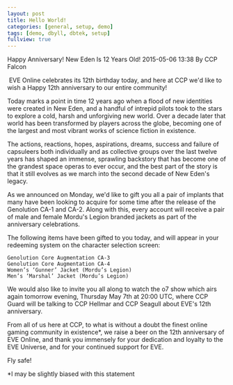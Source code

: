 ```yaml
---
layout: post
title: Hello World!
categories: [general, setup, demo]
tags: [demo, dbyll, dbtek, setup]
fullview: true
---
```



Happy Anniversary! New Eden Is 12 Years Old!
2015-05-06 13:38 By CCP Falcon

<img src="http://web.ccpgamescdn.com/newssystem/media/67190/1/Fireworks_2.jpg" alt="">
EVE Online celebrates its 12th birthday today, and here at CCP we'd like to wish a Happy 12th anniversary to our entire community!

Today marks a point in time 12 years ago when a flood of new identities were created in New Eden, and a handful of intrepid pilots took to the stars to explore a cold, harsh and unforgiving new world. Over a decade later that world has been transformed by players across the globe, becoming one of the largest and most vibrant works of science fiction in existence.

The actions, reactions, hopes, aspirations, dreams, success and failure of capsuleers both individually and as collective groups over the last twelve years has shaped an immense, sprawling backstory that has become one of the grandest space operas to ever occur, and the best  part of the story is that it still evolves as we march into the second decade of New Eden's legacy.

As we announced on Monday, we'd like to gift you all a pair of implants that many have been looking to acquire for some time after the release of the Genolution CA-1 and CA-2. Along with this, every account will receive a pair of male and female Mordu's Legion branded jackets as part of the anniversary celebrations. 

The following items have been gifted to you today, and will appear in your redeeming system on the character selection screen:

    Genolution Core Augmentation CA-3
    Genolution Core Augmentation CA-4
    Women’s ‘Gunner’ Jacket (Mordu’s Legion)
    Men’s ‘Marshal’ Jacket (Mordu’s Legion)

We would also like to invite you all along to watch the o7 show which airs again tomorrow evening, Thursday May 7th at 20:00 UTC, where CCP Guard will be talking to CCP Hellmar and CCP Seagull about EVE's 12th anniversary. 

From all of us here at CCP, to what is without a doubt the finest online gaming community in existence*, we raise a beer on the 12th anniversary of EVE Online, and thank you immensely for your dedication and loyalty to the EVE Universe, and for your continued support for EVE.

Fly safe!

 

*I may be slightly biased with this statement

